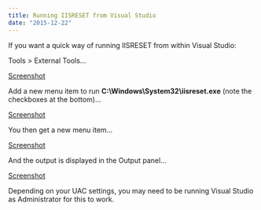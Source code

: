 ```yaml
---
title: Running IISRESET from Visual Studio
date: "2015-12-22"
---
```


If you want a quick way of running IISRESET from within Visual Studio:

Tools > External Tools…

[Screenshot](clip_image001.png)

Add a new menu item to run **C:\Windows\System32\iisreset.exe** (note the checkboxes at the bottom)…

[Screenshot](clip_image002.png)

You then get a new menu item…

[Screenshot](clip_image003.png)

And the output is displayed in the Output panel…

[Screenshot](clip_image004.png)

Depending on your UAC settings, you may need to be running Visual Studio as Administrator for this to work.
